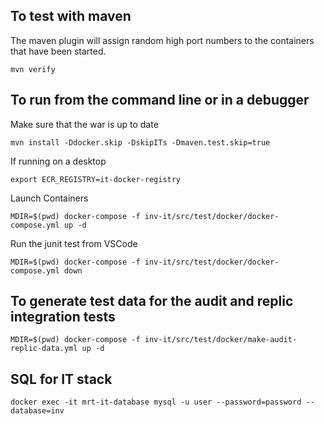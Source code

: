 ## To test with maven

The maven plugin will assign random high port numbers to the containers that have been started.
```
mvn verify
```

## To run from the command line or in a debugger

Make sure that the war is up to date
```
mvn install -Ddocker.skip -DskipITs -Dmaven.test.skip=true
```

If running on a desktop
```
export ECR_REGISTRY=it-docker-registry
```

Launch Containers
```
MDIR=$(pwd) docker-compose -f inv-it/src/test/docker/docker-compose.yml up -d
```

Run the junit test from VSCode

```
MDIR=$(pwd) docker-compose -f inv-it/src/test/docker/docker-compose.yml down
```

## To generate test data for the audit and replic integration tests

```
MDIR=$(pwd) docker-compose -f inv-it/src/test/docker/make-audit-replic-data.yml up -d
```

## SQL for IT stack 

```
docker exec -it mrt-it-database mysql -u user --password=password --database=inv
```

